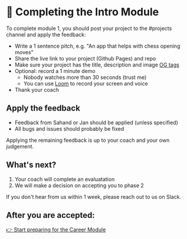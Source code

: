 # 👏 Completing the Intro Module

To complete module 1, you should post your project to the #projects channel and apply the feedback:

- Write a 1 sentence pitch, e.g. "An app that helps with chess opening moves"
- Share the live link to your project (Github Pages) and repo
- Make sure your project has the title, description and image [OG tags](https://medium.com/geekculture/open-graph-tags-in-html-101-5d470bbdb78a)
- Optional: record a 1 minute demo
  - Nobody watches more than 30 seconds (trust me)
  - You can use [Loom](https://www.loom.com/) to record your screen and voice
- Thank your coach

## Apply the feedback

- Feedback from Sahand or Jan should be applied (unless specified)
- All bugs and issues should probably be fixed

Applying the remaining feedback is up to your coach and your own judgement.

## What's next?

1. Your coach will complete an evaluatation
2. We will make a decision on accepting you to phase 2

If you don't hear from us within 1 week, please reach out to us on Slack.

## After you are accepted:

[👉 Start preparing for the Career Module](./career-prep)
